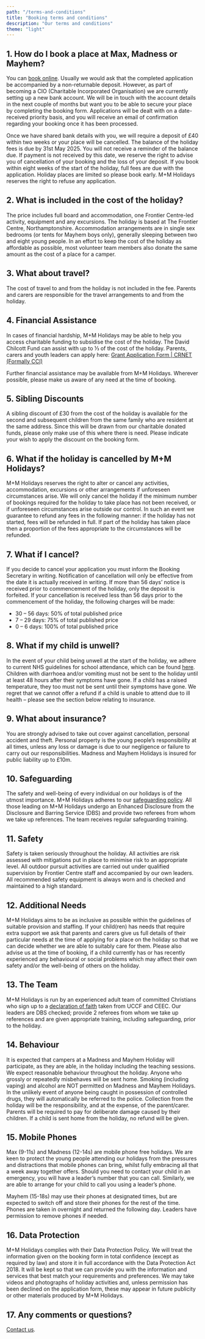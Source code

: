 ```yaml
---
path: "/terms-and-conditions"
title: "Booking terms and conditions"
description: "Our terms and conditions"
theme: "light"
---
```

## 1. How do I book a place at Max, Madness or Mayhem?
You can [book online](/booking). Usually we would ask that the completed application be accompanied by a non-returnable deposit. However, as part of becoming a CIO (Charitable Incorporated Organisation) we are currently setting up a new bank account. We will be in touch with the account details in the next couple of months but want you to be able to secure your place by completing the booking form. Applications will be dealt with on a date-received priority basis, and you will receive an email of confirmation regarding your booking once it has been processed.

Once we have shared bank details with you, we will require a deposit of £40 within two weeks or your place will be cancelled. The balance of the holiday fees is due by 31st May 2025. You will not receive a reminder of the balance due. If payment is not received by this date, we reserve the right to advise you of cancellation of your booking and the loss of your deposit. If you book within eight weeks of the start of the holiday, full fees are due with the application. Holiday places are limited so please book early. M+M Holidays reserves the right to refuse any application.

## 2. What is included in the cost of the holiday?
The price includes full board and accommodation, one Frontier Centre-led activity, equipment and any excursions. The holiday is based at The Frontier Centre, Northamptonshire. Accommodation arrangements are in single sex bedrooms (or tents for Mayhem boys only), generally sleeping between two and eight young people. In an effort to keep the cost of the holiday as affordable as possible, most volunteer team members also donate the same amount as the cost of a place for a camper. 

## 3. What about travel?
The cost of travel to and from the holiday is not included in the fee. Parents and carers are responsible for the travel arrangements to and from the holiday. 

## 4. Financial Assistance
In cases of financial hardship, M+M Holidays may be able to help you access charitable funding to subsidise the cost of the holiday. The David Chilcott Fund can assist with up to ⅓ of the cost of the holiday. Parents, carers and youth leaders can apply here: [Grant Application Form | CRNET (Formally CCI)](https://www.crnet.org.uk/application-form)

Further financial assistance may be available from M+M Holidays. Wherever possible, please make us aware of any need at the time of booking. 

## 5. Sibling Discounts
A sibling discount of £30 from the cost of the holiday is available for the second and subsequent children from the same family who are resident at the same address. Since this will be drawn from our charitable donated funds, please only make use of this where there is need. Please indicate your wish to apply the discount on the booking form.

## 6. What if the holiday is cancelled by M+M Holidays?
M+M Holidays reserves the right to alter or cancel any activities, accommodation, excursions or other arrangements if unforeseen circumstances arise. We will only cancel the holiday if the minimum number of bookings required for the holiday to take place has not been received, or if unforeseen circumstances arise outside our control. In such an event we guarantee to refund any fees in the following manner: if the holiday has not started, fees will be refunded in full. If part of the holiday has taken place then a proportion of the fees appropriate to the circumstances will be refunded.

## 7. What if I cancel?
If you decide to cancel your application you must inform the Booking Secretary in writing. Notification of cancellation will only be effective from the date it is actually received in writing. If more than 56 days’ notice is received prior to commencement of the holiday, only the deposit is forfeited. If your cancellation is received less than 56 days prior to the commencement of the holiday, the following charges will be made:
- 30 – 56 days: 50% of total published price
- 7 – 29 days: 75% of total published price
- 0 – 6 days: 100% of total published price

## 8. What if my child is unwell?
In the event of your child being unwell at the start of the holiday, we adhere to current NHS guidelines for school attendance, which can be found [here](https://www.nhs.uk/Livewell/Yourchildatschool/Pages/Illness.aspx). Children with diarrhoea and/or vomiting must not be sent to the holiday until at least 48 hours after their symptoms have gone. If a child has a raised temperature, they too must not be sent until their symptoms have gone. We regret that we cannot offer a refund if a child is unable to attend due to ill health – please see the section below relating to insurance.

## 9. What about insurance?
You are strongly advised to take out cover against cancellation, personal accident and theft. Personal property is the young people’s responsibility at all times, unless any loss or damage is due to our negligence or failure to carry out our responsibilities. Madness and Mayhem Holidays is insured for public liability up to £10m.

## 10. Safeguarding
The safety and well-being of every individual on our holidays is of the utmost importance. M+M Holidays adheres to our [safeguarding policy](/safeguarding).  All those leading on M+M Holidays undergo an Enhanced Disclosure from the Disclosure and Barring Service (DBS) and provide two referees from whom we take up references. The team receives regular safeguarding training.

## 11. Safety
Safety is taken seriously throughout the holiday. All activities are risk assessed with mitigations put in place to minimise risk to an appropriate level. All outdoor pursuit activities are carried out under qualified supervision by Frontier Centre staff and accompanied by our own leaders. All recommended safety equipment is always worn and is checked and maintained to a high standard. 

## 12. Additional Needs
M+M Holidays aims to be as inclusive as possible within the guidelines of suitable provision and staffing. If your child(ren) has needs that require extra support we ask that parents and carers give us full details of their particular needs at the time of applying for a place on the holiday so that we can decide whether we are able to suitably care for them. Please also advise us at the time of booking, if a child currently has or has recently experienced any behavioural or social problems which may affect their own safety and/or the well-being of others on the holiday.

## 13. The Team
M+M Holidays is run by an experienced adult team of committed Christians who sign up to a [declaration of faith](/faith) taken from UCCF and CEEC. Our leaders are DBS checked; provide 2 referees from whom we take up references and are given appropriate training, including safeguarding, prior to the holiday. 

## 14. Behaviour
It is expected that campers at a Madness and Mayhem Holiday will participate, as they are able, in the holiday including the teaching sessions. We expect reasonable behaviour throughout the holiday. Anyone who grossly or repeatedly misbehaves will be sent home. Smoking (including vaping) and alcohol are NOT permitted on Madness and Mayhem Holidays. In the unlikely event of anyone being caught in possession of controlled drugs, they will automatically be referred to the police. Collection from the holiday will be the responsibility, and at the expense, of the parent/carer. Parents will be required to pay for deliberate damage caused by their children. If a child is sent home from the holiday, no refund will be given.

## 15. Mobile Phones
Max (9-11s) and Madness (12-14s) are mobile phone free holidays. We are keen to protect the young people attending our holidays from the pressures and distractions that mobile phones can bring, whilst fully embracing all that a week away together offers. Should you need to contact your child in an emergency, you will have a leader’s number that you can call. Similarly, we are able to arrange for your child to call you using a leader’s phone.

Mayhem (15-18s) may use their phones at designated times, but are expected to switch off and store their phones for the rest of the time. Phones are taken in overnight and returned the following day. Leaders have permission to remove phones if needed. 

## 16. Data Protection
M+M Holidays complies with their Data Protection Policy. We will treat the information given on the booking form in total confidence (except as required by law) and store it in full accordance with the Data Protection Act 2018. It will be kept so that we can provide you with the information and services that best match your requirements and preferences. We may take videos and photographs of holiday activities and, unless permission has been declined on the application form, these may appear in future publicity or other materials produced by M+M Holidays. 

## 17. Any comments or questions? 
[Contact us](/contact).
